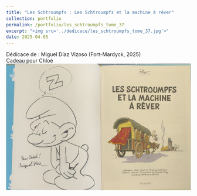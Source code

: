 ```yaml
---
title: "Les Schtroumpfs : Les Schtroumpfs et la machine à rêver"
collection: portfolio
permalink: /portfolio/les_schtroumpfs_tome_37
excerpt: "<img src='../dedicace/les_schtroumpfs_tome_37.jpg'>"
date: 2025-04-05
---
```


Dédicace de : Miguel Díaz Vizoso (Fort-Mardyck, 2025)<br>Cadeau pour Chloé
<img src='../dedicace/les_schtroumpfs_tome_37.jpg'>